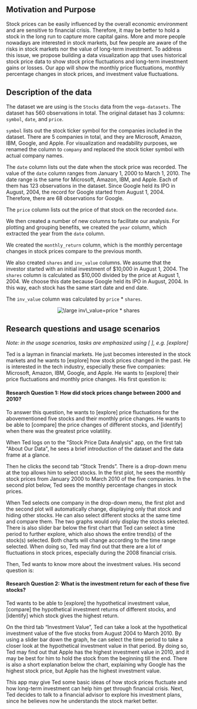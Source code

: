## Motivation and Purpose

Stock prices can be easily influenced by the overall economic environment and are sensitive to financial crisis. Therefore, it may be better to hold a stock in the long run to capture more capital gains. More and more people nowadays are interested in stock markets, but few people are aware of the risks in stock markets nor the value of long-term investment. To address this issue, we propose building a data visualization app that uses historical stock price data to show stock price fluctuations and long-term investment gains or losses. Our app will show the monthly price fluctuations, monthly percentage changes in stock prices, and investment value fluctuations. 

## Description of the data

The dataset we are using is the `Stocks` data from the `vega-datasets`. The dataset has 560 observations in total. The original dataset has 3 columns: `symbol`, `date`, and `price`.  
    
`symbol` lists out the stock ticker symbol for the companies included in the dataset. There are 5 companies in total, and they are Microsoft, Amazon, IBM, Google, and Apple. For visualization and readability purposes, we renamed the column to `company` and replaced the stock ticker symbol with actual company names.     
     
The `date` column lists out the date when the stock price was recorded. The value of the `date` column ranges from January 1, 2000 to March 1, 2010. The date range is the same for Microsoft, Amazon, IBM, and Apple. Each of them has 123 observations in the dataset. Since Google held its IPO in August, 2004, the record for Google started from August 1, 2004. Therefore, there are 68 observations for Google.     
     
The `price` column lists out the price of that stock on the recorded `date`.    
    
We then created a number of new columns to facilitate our analysis. For plotting and grouping benefits, we created the `year` column, which extracted the year from the `date` column.     
   
We created the `monthly_return` column, which is the monthly percentage changes in stock prices compare to the previous month.      
     
We also created `shares` and `inv_value` columns. We assume that the investor started with an initial investment of $10,000 in August 1, 2004. The `shares` column is calculated as $10,000 divided by the price at August 1, 2004. We choose this date because Google held its IPO in August, 2004. In this way, each stock has  the same start date and end date.

The `inv_value` column was calculated by `price` * `shares`.   
<p style="text-align:center;"><img src="https://latex.codecogs.com/svg.latex?\inline&space;\large&space;inv\_value=price&space;*&space;shares" title="\large inv\_value=price * shares" />
   

## Research questions and usage scenarios

*Note: in the usage scenarios, tasks are emphasized using [ ], e.g. [explore]*

Ted is a layman in financial markets. He just becomes interested in the stock markets and he wants to [explore] how stock prices changed in the past. He is interested in the tech industry, especially these five companies: Microsoft, Amazon, IBM, Google, and Apple. He wants to [explore] their price fluctuations and monthly price changes. His first question is:

#### Research Question 1: How did stock prices change between 2000 and 2010? 

To answer this question, he wants to [explore] price fluctuations for the abovementioned five stocks and their monthly price changes. He wants to be able to [compare] the price changes of different stocks, and [identify] when there was the greatest price volatility. 

When Ted logs on to the "Stock Price Data Analysis" app, on the first tab "About Our Data", he sees a brief introduction of the dataset and the data frame at a glance. 

Then he clicks the second tab “Stock Trends”. There is a drop-down menu at the top allows him to select stocks. In the first plot, he sees the monthly stock prices from January 2000 to March 2010 of the five companies. In the second plot below, Ted sees the monthly percentage changes in stock prices. 

When Ted selects one company in the drop-down menu, the first plot and the second plot will automatically change, displaying only that stock and hiding other stocks. He can also select different stocks at the same time and compare them. The two graphs would only display the stocks selected. There is also slider bar below the first chart that Ted can select a time period to further explore, which also shows the entire trend(s) of the stock(s) selected. Both charts will change according to the time range selected. When doing so, Ted may find out that there are a lot of fluctuations in stock prices, especially during the 2008 financial crisis.

Then, Ted wants to know more about the investment values. His second question is:     

#### Research Question 2: What is the investment return for each of these five stocks?

Ted wants to be able to [explore] the hypothetical investment value, [compare] the hypothetical investment returns of different stocks, and [identify] which stock gives the highest return.    
    
On the third tab “Investment Value”, Ted can take a look at the hypothetical investment value of the five stocks from August 2004 to March 2010. By using a slider bar down the graph, he can select the time period to take a closer look at the hypothetical investment value in that period. By doing so, Ted may find out that Apple has the highest investment value in 2010, and it may be best for him to hold the stock from the beginning till the end. There is also a short explanation below the chart, explaining why Google has the highest stock price, but Apple has the highest investment value.     
    
This app may give Ted some basic ideas of how stock prices fluctuate and how long-term investment can help him get through financial crisis. Next, Ted decides to talk to a financial advisor to explore his investment plans, since he believes now he understands the stock market better. 
